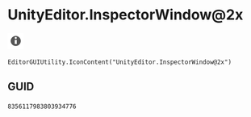 # UnityEditor.InspectorWindow@2x
![](/img/UnityEditor.InspectorWindow@2x.png)

``` CSharp
EditorGUIUtility.IconContent("UnityEditor.InspectorWindow@2x")
```
## GUID
```
8356117983803934776
```

